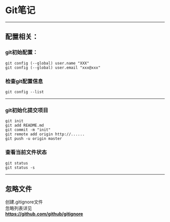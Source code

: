# Git笔记

---
## 配置相关：
### git初始配置：
    git config (--global) user.name "XXX"
    git config (--global) user.email "xxx@xxx"

### 检查git配置信息
    git config --list

---
### git初始化提交项目

    git init
    git add README.md
    git commit -m "init"
    git remote add origin http://......
    git push -u origin master
### 查看当前文件状态
    git status
    git status -s
---

## 忽略文件
创建.gitignore文件  
忽略列表详见  
**https://github.com/github/gitignore**
